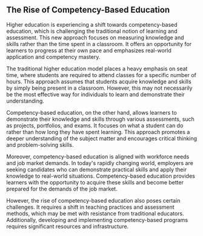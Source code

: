 ## The Rise of Competency-Based Education

Higher education is experiencing a shift towards competency-based education, which is challenging
the traditional notion of learning and assessment. This new approach focuses on measuring knowledge
and skills rather than the time spent in a classroom. It offers an opportunity for learners to
progress at their own pace and emphasizes real-world application and competency mastery.

The traditional higher education model places a heavy emphasis on seat time, where students are
required to attend classes for a specific number of hours. This approach assumes that students
acquire knowledge and skills by simply being present in a classroom. However, this may not
necessarily be the most effective way for individuals to learn and demonstrate their
understanding.

Competency-based education, on the other hand, allows learners to demonstrate their knowledge and
skills through various assessments, such as projects, portfolios, and exams. It focuses on what a
student can do rather than how long they have spent learning. This approach promotes a deeper
understanding of the subject matter and encourages critical thinking and problem-solving skills.

Moreover, competency-based education is aligned with workforce needs and job market demands. In
today's rapidly changing world, employers are seeking candidates who can demonstrate practical
skills and apply their knowledge to real-world situations. Competency-based education provides
learners with the opportunity to acquire these skills and become better prepared for the demands of
the job market.

However, the rise of competency-based education also poses certain challenges. It requires a shift
in teaching practices and assessment methods, which may be met with resistance from traditional
educators. Additionally, developing and implementing competency-based programs requires significant
resources and infrastructure.
